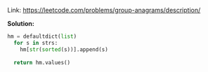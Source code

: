 Link: https://leetcode.com/problems/group-anagrams/description/

<b>Solution: </b>

```python
hm = defaultdict(list)
  for s in strs:
    hm[str(sorted(s))].append(s)
        
  return hm.values()
```
